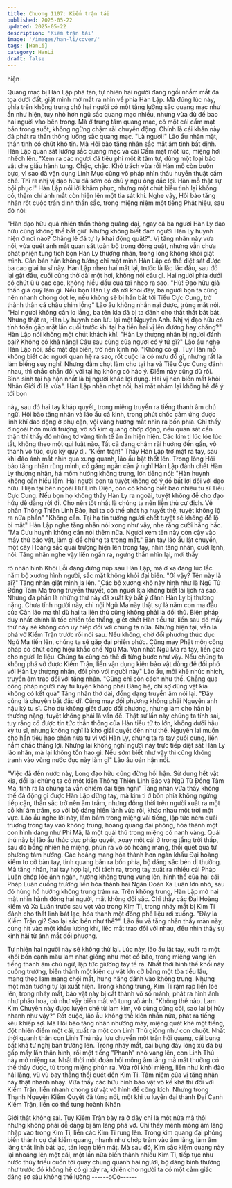 ```yaml
---
title: Chương 1107: Kiếm trận tái
published: 2025-05-22
updated: 2025-05-22
description: 'Kiếm trận tái'
image: '/images/han-li/cover/'
tags: [HanLi]
category: HanLi
draft: false
---
```


hiện

Quang mạc bị Hàn Lập phá tan, tự nhiên hai người đang ngồi
nhắm mắt đả tọa dưới đất, giật mình mở mắt ra nhìn về phía Hàn
Lập.
Mà đúng lúc này, phía trên không trung chỗ hai người có một tầng
lưỡng sắc quang mạc như ẩn như hiện, tuy nhỏ hơn ngũ sắc
quang mạc nhiều, nhưng vừa đủ để bao hai người vào bên trong.
Mà ở trung tâm quang mạc, có một cái cẩm mạt bán trong suốt,
không ngừng chậm rãi chuyển động.
Chính là cái khăn này đã phát ra thần thông lưỡng sắc quang
mạc.
"Là ngươi!" Lão ẩu nhăn mặt, thần tình có chút khó tin.
Mà Hôi bào tăng nhân sắc mặt âm tình bất định.
Hàn Lập quan sát lưỡng sắc quang mạc và cái Cẩm mạt một lúc,
miệng hơi nhếch lên.
"Xem ra các ngươi đã tiêu phí một ít tâm tư, dùng một loại bảo vật
che giấu hành tung. Chậc, chậc. Khó trách vừa rồi Hàn mỗ còn
buồn bực, vì sao đã vận dụng Linh Mục cũng vô pháp nhìn thấu
huyễn thuật cấm chế. Thì ra nhị vị đạo hữu đã sớm có chủ ý ngư
ông đắc lợi. Hàn mỗ thật sự bội phục!" Hàn Lập nói lời khâm
phục, nhưng một chút biểu tình lại không có, thậm chí ánh mắt
còn hiện lên một tia sát khí.
Nghe vậy, Hôi bào tăng nhân rốt cuộc trấn định thần sắc, trong
miệng niệm một tiếng Phật hiệu, sau đó nói:

"Hàn đạo hữu quả nhiên thần thông quảng đại, ngay cả ba người
Hàn Ly đạo hữu cũng không thể bắt giữ. Nhưng không biết đám
người Hàn Ly huynh hiện ở nơi nào? Chẳng lẽ đã tự ly khai động
quật?".
Vị tăng nhân này vừa nói, vừa quét ánh mắt quan sát toàn bộ
trong động quật, nhưng vẫn chưa phát phiện tung tích bọn Hàn Ly
thượng nhân, trong lòng không khỏi giật mình. Căn bản hắn
không tưởng chỉ một mình Hàn Lập có thể diệt sát được ba cao
giai tu sĩ này.
Hàn Lập nheo hai mắt lại, trước là lắc lắc đầu, sau đó lại gật đầu,
cuối cùng thở dài một hơi, không nói câu gì.
Hai người phía dưới có chút ù ù cạc cạc, không hiểu đầu cua tai
nheo ra sao.
"Hừ! Đạo hữu giả thần giả quỷ làm gì. Nếu bọn Hàn Ly đã rời khỏi
đây, ba người bọn ta cũng nên nhanh chóng dọt lẹ, nếu không sẽ
bị hắn bắt tới Tiểu Cực Cung, trở thành thân cá châu chim lồng"
Lão ẩu không nhẫn nại được, trừng mắt nói.
"Hai ngươi không cần lo lắng, ba tên kia đã bị ta đánh cho thất
thất bát bát. Nhưng thật ra, Hàn Ly huynh còn lưu lại một Nguyên
Anh. Nhị vị đạo hữu có tính toán gặp mặt lần cuối trước khi tại hạ
tiễn hai vị lên đường hay chăng?" Hàn Lập nói không một chút
khách khí.
"Hàn Ly thượng nhân bị ngươi đánh bại? Không có khả năng! Câu
sau cùng của ngươi có ý tứ gì?" Lão ẩu nghe Hàn Lập nói, sắc
mặt đại biến, trở nên kinh nộ.
"Không có gì. Tuy Hàn mỗ không biết các ngươi quan hệ ra sao,
rốt cuộc là có mưu đồ gì, nhưng rất là làm biếng suy nghĩ. Nhưng
đâm chọt làm cho tại hạ và Tiểu Cực Cung đánh nhau, thì chắc
chắn đối với tại hạ không có hảo ý. Điểm này cũng đủ rồi. Bình
sinh tại hạ hận nhất là bị người khác lợi dụng. Hai vị nên biến mất
khỏi Nhân Giới đi là vừa".
Hàn Lập nhàn nhạt nói, hai mắt nhắm lại không hề để ý tới bọn

này, sau đó hai tay kháp quyết, trong miệng truyền ra tiếng thanh
âm chú ngữ.
Hôi bào tăng nhân và lão ẩu cả kinh, trong phút chốc cảm ứng
được linh khí dao động ở phụ cận, vội vàng hướng mắt nhìn ra
bốn phía.
Chỉ thấy ở ngoài hơn mười trượng, vô số kim quang chớp động,
nếu quan sát cẩn thận thì thấy đó những tơ vàng tinh tế ẩn ẩn
hiện hiện. Các kim ti lúc lóe lúc tắt, không theo một qui luật nào.
Tất cả đang chậm rãi hướng đến gần, vô thanh vô tức, cực kỳ
quỷ dị.
"Kiếm trận!"
Thấy Hàn Lập trở mặt ra tay, sau khi đảo ánh mắt nhìn qua xung
quanh, lão ẩu bật thốt lên.
Trong lòng Hôi bào tăng nhân rùng mình, cố gắng ngăn cản ý
nghĩ Hàn Lập đánh chết Hàn Ly thượng nhân, há mồm hướng
không trung, lớn tiếng nói:
"Hàn huynh không cần hiểu lầm. Hai người bọn ta tuyệt không có
ý đồ bất lợi đối với đạo hữu. Hiện tại bên ngoài Hư Linh Điện, còn
có không biết bao nhiêu tu sĩ Tiểu Cực Cung. Nếu bọn họ không
thấy Hàn Ly ra ngoài, tuyệt không đễ cho đạo hữu dễ dàng rời đi.
Cho nên tốt nhất là chúng ta nên liên thủ cự địch. Về phần Thông
Thiên Linh Bảo, hai ta có thể phát hạ huyết thệ, tuyệt không lộ ra
nửa phần"
"Không cần. Tại hạ tin tưởng người chết tuyệt sẽ không để lộ bí
mật" Hàn Lập nghe tăng nhân nói xong như vậy, nhe răng cười
hăng hắc.
"Ma Cưu huynh không cần nói thêm nữa. Ngươi xem tên này còn
cậy vào mấy thứ bảo vật, làm gì để chúng ta trong mắt." Bàn tay
lão ẩu lật chuyển, một cây Hoàng sắc quải trượng hiện lên trong
tay, nhìn tăng nhân, cười lạnh, nói.
Tăng nhân nghe vậy liền ngẩn ra, ngưng thần nhìn lại, mới thấy

rõ nhân hình Khôi Lỗi đang đứng núp sau Hàn Lập, mà ở xa đang
lúc lắc năm bộ xương hình người, sắc mặt không khỏi đại biến.
"Gì vậy? Tên này là ai?" Tăng nhân giật mình la lên.
"Các bộ xương khô này hình như là Ngũ Tử Đồng Tâm Ma trong
truyền thuyết, còn người kia không biết lai lịch ra sao. Nhưng đa
phần là những thứ này đã xuất kỳ bất ý đánh Hàn Ly bị thương
nặng. Chưa tính người này, chỉ nội Ngũ Ma này thật sự là năm
con ma đầu của Càn lão ma thì dù hai ta liên thủ cũng không phải
là đối thủ. Biện pháp duy nhất chính là tốc chiến tốc thắng, giết
chết Hàn tiểu tử, liền sau đó mấy thứ này sẽ không còn uy hiếp
đối với chúng ta nữa. Nhưng hiện tại, vẫn là phá vỡ Kiếm Trận
trước rồi nói sau. Nếu không, chờ đối phương thúc dục Ngũ Ma
tiến lên, chúng ta sẽ gặp đại phiền phức. Cũng may Phật môn
công pháp có chút công hiệu khắc chế Ngũ Ma. Vạn nhất Ngũ Ma
ra tay, liền giao cho ngươi lo liệu. Chúng ta cũng có thể đi từng
bước như vậy. Nếu chúng ta không phá vỡ được Kiếm Trận, liền
vận dụng kiện bảo vật dùng để đối phó với Hàn Ly thượng nhân,
đối phó với người này"
Lão ẩu, môi khẽ nhúc nhích, truyền âm trao đổi với tăng nhân.
"Cũng chỉ còn cách như thế. Chẳng qua công pháp người này tu
luyện không phải Băng hệ, chỉ sợ dùng vật kia không có kết quả"
Tăng nhân thở dài, đồng dạng truyền âm nói lại.
"Đây cũng là chuyện bất đắc dĩ. Cũng may đối phương không
phải Nguyên anh hậu kỳ tu sĩ. Cho dù không giết được đối
phương, nhưng làm cho hắn bị thương nặng, tuyệt không phải là
vấn đề. Thật sự lần này chúng ta tính sai, tuy rằng có được tin tức
thần thông của Hàn tiểu tử to lớn, không dưới hậu kỳ tu sĩ, nhưng
không nghĩ là khó giải quyết đến như thế. Nguyên lai muốn cho
hắn tiêu hao phân nửa tu vi với Hàn Ly, chúng ta ra tay cuối cùng,
liền nắm chắc thắng lợi. Nhưng lại không nghĩ người này trực tiếp
diệt sát Hàn Ly lão nhân, mà lại không tổn hao gì. Nếu sớm biết
như vậy thì cũng không tranh vào vũng nước đục này làm gì"
Lão ẩu oán hận nói.

"Việc đã đến nước này, Long đạo hữu cũng đừng hối hận. Sử
dụng hết vật kia, đổi lại chúng ta có một kiện Thông Thiên Linh
Bảo và Ngũ Tử Đồng Tâm Ma, tính ra là chúng ta vẫn chiếm đại
tiện nghi"
Tăng nhân vừa thấy không thể đả động gì được Hàn Lập dừng
tay, mà kim ti ở bốn phía không ngừng tiếp cận, thần sắc trở nên
âm trầm, nhưng đồng thời trên người xuất ra một cỗ khí âm trầm,
so với bộ dáng hiền lành vừa rồi, khác nhau một trời một vực.
Lão ẩu nghe lời này, lầm bầm trong miệng vài tiếng, lập tức ném
quải trượng trong tay vào không trung, hoàng quang đại phóng,
hóa thành một con hình dáng như Phi Mã, là một quái thú trong
miệng có nanh vàng.
Quái thú này bị lão ẩu thúc dục pháp quyết, xoay một cái ở trong
tầng trời thấp, sau đó bỗng nhiên hé miệng, phún ra vô số hoàng
mang, thổi quét qua tứ phương tám hướng.
Các hoàng mang hóa thành hơn ngàn khẩu Đại hoàng kiếm to cỡ
bàn tay, tinh quang bắn ra bốn phía, bộ dáng sắc bén dị thường.
Mà tăng nhân, hai tay hợp lại, rồi tách ra, trong tay xuất ra nhiều
cái Pháp Luân chớp lóe ánh ngân, hướng không trung vung lên,
hình thể của hai cái Pháp Luân cuồng trướng liền hóa thành hai
Ngân Đoàn Xa Luân lớn nhỏ, sau đó hùng hổ hướng không trung
trảm ra.
Trên không trung, Hàn Lập mở hai mắt nhìn hành động hai người,
mặt không đổi sắc.
Chỉ thấy các Đại Hoàng kiếm và Xa Luân trước sau vọt vào trong
Kim Ti, trong nháy mắt bị Kim Ti đánh cho thất linh bát lạc, hóa
thành một đống phế liệu rơi xuống.
"Đây là Kiếm Trận gì? Sao lại sắc bén như thế?".
Lão ẩu và tăng nhân thấy màn này, cùng hít vào một khẩu lương
khí, liếc mắt trao đổi với nhau, đếu nhìn thấy sự kinh hãi từ ánh
mắt đối phương.

Tự nhiên hai người này sẽ không thử lại.
Lúc này, lão ẩu lật tay, xuất ra một khối bốn cạnh màu lam nhạt
giống như một cổ bảo, trong miệng vang lên tiếng thanh âm chú
ngữ, lập tức giương tay tế ra.
Nhất thời hình thể khối này cuồng trướng, biến thành một kiện cự
vật lớn cỡ bằng một tòa tiểu lầu, mang theo lam mang chói mắt,
hung hăng đánh vào không trung.
Nhưng một màn tương tự lại xuất hiện.
Trong không trung, Kim Ti rậm rạp liền lóe lên, trong nháy mắt,
bảo vật này bị cắt thành vô số mảnh, phát ra hình ảnh như pháo
hoa, cứ như vậy biến mất vô tung vô ảnh.
"Không thể nào. Lam Kim Chuyên này được luyện chế từ lam kim,
vô cùng cứng cỏi, sao lại bị hủy nhanh như vậy?" Rốt cuộc, lão ẫu
không thễ kiên nhẫn nữa, phát ra tiếng kêu khiếp sợ.
Mà Hôi bào tăng nhân nhướng mày, miệng quát khẽ một tiếng,
đột nhiên điểm một cái, xuất ra một con Linh Thú giống như con
chuột.
Nhất thời quanh thân con Linh Thú này lưu chuyển một trận hôi
quang, cái bụng bất khả tư nghị bàn trướng lên. Trong nháy mắt,
cái bụng đầy lông xù đã bự gấp mấy lần thân hình, rồi một tiếng
"Phanh" nhỏ vang lên, con Linh Thú này mở miệng ra.
Nhất thời một đoàn hôi mông âm lãng mà mắt thường có thể thấy
được, từ trong miệng phún ra. Vừa rời khỏi miệng, liền như kinh
đào hải lãng, vù vù bay thẳng thổi quét đến Kim Ti.
Tâm niệm của vị tăng nhân này thật nhanh nhạy. Vừa thấy các
hữu hình bảo vật vô kế khả thi đối với Kiếm Trận, liền nhanh
chóng sử vật vô hình để công kích.
Nhưng trong Thanh Nguyên Kiếm Quyết đã từng nói, một khi tu
luyện đại thành Đại Canh Kiếm Trận, liền có thể tung hoành Nhân

Giới thật không sai. Tuy Kiếm Trận bày ra ở đây chỉ là một nửa
mà thôi nhưng không phải dễ dàng bị âm lãng phá vỡ.
Chỉ thấy mênh mông âm lãng nhập vào trong Kim Ti, liền các Kim
Ti rung lên. Trong kim quang đại phóng biến thành cự đại kiếm
quang, nhanh như chớp trảm vào âm lãng, làm âm lãng thất linh
bát lạc, tán loạn biến mất.
Mà sau đó, Kim sắc kiếm quang này lại nhoáng lên một cái, một
lần nữa biến thành nhiều Kim Ti, tiếp tục như nước thủy triều
cuốn tới quay chung quanh hai người, bộ dáng bình thường như
trước đó không hề có gì xảy ra, khiến cho người ta có một cảm
giác đáng sợ sâu không thể lường
------oOo------
